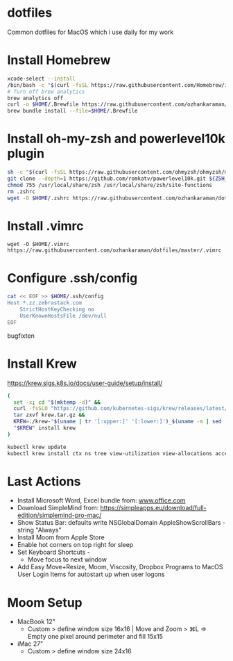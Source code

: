 # dotfiles
Common dotfiles for MacOS which i use daily for my work

# Install Homebrew
```bash
xcode-select --install
/bin/bash -c "$(curl -fsSL https://raw.githubusercontent.com/Homebrew/install/HEAD/install.sh)"
# Turn off brew analytics
brew analytics off
curl -o $HOME/.Brewfile https://raw.githubusercontent.com/ozhankaraman/dotfiles/master/.Brewfile
brew bundle install --file=$HOME/.Brewfile
```

# Install oh-my-zsh and powerlevel10k plugin
```bash
sh -c "$(curl -fsSL https://raw.githubusercontent.com/ohmyzsh/ohmyzsh/master/tools/install.sh)"
git clone --depth=1 https://github.com/romkatv/powerlevel10k.git ${ZSH_CUSTOM:-$HOME/.oh-my-zsh/custom}/themes/powerlevel10k
chmod 755 /usr/local/share/zsh /usr/local/share/zsh/site-functions
rm .zshrc
wget -O $HOME/.zshrc https://raw.githubusercontent.com/ozhankaraman/dotfiles/master/.zshrc
```

# Install .vimrc
```
wget -O $HOME/.vimrc https://raw.githubusercontent.com/ozhankaraman/dotfiles/master/.vimrc
```

# Configure .ssh/config
```bash
cat << EOF >> $HOME/.ssh/config
Host *.zz.zebrastack.com
    StrictHostKeyChecking no
    UserKnownHostsFile /dev/null
EOF
```

bugfixten

# Install Krew
https://krew.sigs.k8s.io/docs/user-guide/setup/install/
```bash
(
  set -x; cd "$(mktemp -d)" &&
  curl -fsSLO "https://github.com/kubernetes-sigs/krew/releases/latest/download/krew.tar.gz" &&
  tar zxvf krew.tar.gz &&
  KREW=./krew-"$(uname | tr '[:upper:]' '[:lower:]')_$(uname -m | sed -e 's/x86_64/amd64/' -e 's/arm.*$/arm/')" &&
  "$KREW" install krew
)

kubectl krew update
kubectl krew install ctx ns tree view-utilization view-allocations access-matrix who-can whoami neat get-all
```

# Last Actions

* Install Microsoft Word, Excel bundle from: www.office.com
* Download SimpleMind from: https://simpleapps.eu/download/full-edition/simplemind-pro-mac/
* Show Status Bar: defaults write NSGlobalDomain AppleShowScrollBars -string "Always"
* Install Moom from Apple Store
* Enable hot corners on top right for sleep
* Set Keyboard Shortcuts - 
  * Move focus to next window  
* Add Easy Move+Resize, Moom, Viscosity, Dropbox Programs to MacOS User Login Items for autostart up when user logons

# Moom Setup
* MacBook 12"
  * Custom > define window size 16x16 | Move and Zoom > ⌘L => Empty one pixel around perimeter and fill 15x15
* iMac 27"
  * Custom > define window size 24x16
